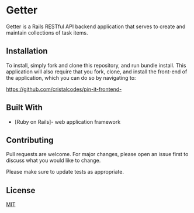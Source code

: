 # Getter

Getter is a Rails RESTful API backend application that serves to create and maintain collections of task items.

## Installation

To install, simply fork and clone this repository, and run bundle install. This application will also require that you fork, clone, and install the front-end of the application, which you can do so by navigating to:

https://github.com/cristalcodes/pin-it-frontend-

## Built With
* [Ruby on Rails]- web application framework

## Contributing
Pull requests are welcome. For major changes, please open an issue first to discuss what you would like to change.

Please make sure to update tests as appropriate.

## License
[MIT](https://choosealicense.com/licenses/mit/)
